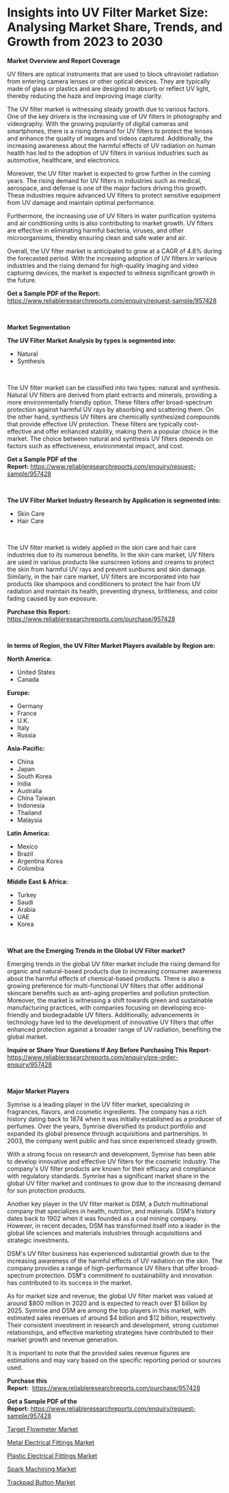<p><h1>Insights into UV Filter Market Size: Analysing Market Share, Trends, and Growth from 2023 to 2030</h1></p><p><strong>Market Overview and Report Coverage</strong></p>
<p><p>UV filters are optical instruments that are used to block ultraviolet radiation from entering camera lenses or other optical devices. They are typically made of glass or plastics and are designed to absorb or reflect UV light, thereby reducing the haze and improving image clarity.</p><p>The UV filter market is witnessing steady growth due to various factors. One of the key drivers is the increasing use of UV filters in photography and videography. With the growing popularity of digital cameras and smartphones, there is a rising demand for UV filters to protect the lenses and enhance the quality of images and videos captured. Additionally, the increasing awareness about the harmful effects of UV radiation on human health has led to the adoption of UV filters in various industries such as automotive, healthcare, and electronics.</p><p>Moreover, the UV filter market is expected to grow further in the coming years. The rising demand for UV filters in industries such as medical, aerospace, and defense is one of the major factors driving this growth. These industries require advanced UV filters to protect sensitive equipment from UV damage and maintain optimal performance.</p><p>Furthermore, the increasing use of UV filters in water purification systems and air conditioning units is also contributing to market growth. UV filters are effective in eliminating harmful bacteria, viruses, and other microorganisms, thereby ensuring clean and safe water and air.</p><p>Overall, the UV filter market is anticipated to grow at a CAGR of 4.8% during the forecasted period. With the increasing adoption of UV filters in various industries and the rising demand for high-quality imaging and video capturing devices, the market is expected to witness significant growth in the future.</p></p>
<p><strong>Get a Sample PDF of the Report:</strong> <a href="https://www.reliableresearchreports.com/enquiry/request-sample/957428">https://www.reliableresearchreports.com/enquiry/request-sample/957428</a></p>
<p>&nbsp;</p>
<p><strong>Market Segmentation</strong></p>
<p><strong>The UV Filter Market Analysis by types is segmented into:</strong></p>
<p><ul><li>Natural</li><li>Synthesis</li></ul></p>
<p>&nbsp;</p>
<p><p>The UV filter market can be classified into two types: natural and synthesis. Natural UV filters are derived from plant extracts and minerals, providing a more environmentally friendly option. These filters offer broad-spectrum protection against harmful UV rays by absorbing and scattering them. On the other hand, synthesis UV filters are chemically synthesized compounds that provide effective UV protection. These filters are typically cost-effective and offer enhanced stability, making them a popular choice in the market. The choice between natural and synthesis UV filters depends on factors such as effectiveness, environmental impact, and cost.</p></p>
<p><strong>Get a Sample PDF of the Report:</strong>&nbsp;<a href="https://www.reliableresearchreports.com/enquiry/request-sample/957428">https://www.reliableresearchreports.com/enquiry/request-sample/957428</a></p>
<p>&nbsp;</p>
<p><strong>The UV Filter Market Industry Research by Application is segmented into:</strong></p>
<p><ul><li>Skin Care</li><li>Hair Care</li></ul></p>
<p>&nbsp;</p>
<p><p>The UV filter market is widely applied in the skin care and hair care industries due to its numerous benefits. In the skin care market, UV filters are used in various products like sunscreen lotions and creams to protect the skin from harmful UV rays and prevent sunburns and skin damage. Similarly, in the hair care market, UV filters are incorporated into hair products like shampoos and conditioners to protect the hair from UV radiation and maintain its health, preventing dryness, brittleness, and color fading caused by sun exposure.</p></p>
<p><strong>Purchase this Report:</strong>&nbsp; <a href="https://www.reliableresearchreports.com/purchase/957428">https://www.reliableresearchreports.com/purchase/957428</a></p>
<p>&nbsp;</p>
<p><strong>In terms of Region, the UV Filter Market Players available by Region are:</strong></p>
<p>
    <p> <strong> North America: </strong>
        <ul>
            <li>United States</li>
            <li>Canada</li>
        </ul>
        </p> 
    <p> <strong> Europe: </strong>
        <ul>
            <li>Germany</li>
            <li>France</li>
            <li>U.K.</li>
            <li>Italy</li>
            <li>Russia</li>
        </ul>
        </p> 
    <p> <strong> Asia-Pacific: </strong>
        <ul>
            <li>China</li>
            <li>Japan</li>
            <li>South Korea</li>
            <li>India</li>
            <li>Australia</li>
            <li>China Taiwan</li>
            <li>Indonesia</li>
            <li>Thailand</li>
            <li>Malaysia</li>
        </ul>
        </p> 
    <p> <strong> Latin America: </strong>
        <ul>
            <li>Mexico</li>
            <li>Brazil</li>
            <li>Argentina Korea</li>
            <li>Colombia</li>
        </ul>
        </p> 
    <p> <strong> Middle East & Africa: </strong>
        <ul>
            <li>Turkey</li>
            <li>Saudi</li>
            <li>Arabia</li>
            <li>UAE</li>
            <li>Korea</li>
        </ul>
    </p>
    </p>
<p>&nbsp;</p>
<p><strong>What are the Emerging Trends in the Global UV Filter market?</strong></p>
<p><p>Emerging trends in the global UV filter market include the rising demand for organic and natural-based products due to increasing consumer awareness about the harmful effects of chemical-based products. There is also a growing preference for multi-functional UV filters that offer additional skincare benefits such as anti-aging properties and pollution protection. Moreover, the market is witnessing a shift towards green and sustainable manufacturing practices, with companies focusing on developing eco-friendly and biodegradable UV filters. Additionally, advancements in technology have led to the development of innovative UV filters that offer enhanced protection against a broader range of UV radiation, benefiting the global market.</p></p>
<p><strong>Inquire or Share Your Questions If Any Before Purchasing This Report</strong>- <a href="https://www.reliableresearchreports.com/enquiry/pre-order-enquiry/957428">https://www.reliableresearchreports.com/enquiry/pre-order-enquiry/957428</a></p>
<p>&nbsp;</p>
<p><strong>Major Market Players</strong></p>
<p><p>Symrise is a leading player in the UV filter market, specializing in fragrances, flavors, and cosmetic ingredients. The company has a rich history dating back to 1874 when it was initially established as a producer of perfumes. Over the years, Symrise diversified its product portfolio and expanded its global presence through acquisitions and partnerships. In 2003, the company went public and has since experienced steady growth.</p><p>With a strong focus on research and development, Symrise has been able to develop innovative and effective UV filters for the cosmetic industry. The company's UV filter products are known for their efficacy and compliance with regulatory standards. Symrise has a significant market share in the global UV filter market and continues to grow due to the increasing demand for sun protection products.</p><p>Another key player in the UV filter market is DSM, a Dutch multinational company that specializes in health, nutrition, and materials. DSM's history dates back to 1902 when it was founded as a coal mining company. However, in recent decades, DSM has transformed itself into a leader in the global life sciences and materials industries through acquisitions and strategic investments.</p><p>DSM's UV filter business has experienced substantial growth due to the increasing awareness of the harmful effects of UV radiation on the skin. The company provides a range of high-performance UV filters that offer broad-spectrum protection. DSM's commitment to sustainability and innovation has contributed to its success in the market.</p><p>As for market size and revenue, the global UV filter market was valued at around $800 million in 2020 and is expected to reach over $1 billion by 2025. Symrise and DSM are among the top players in this market, with estimated sales revenues of around $4 billion and $12 billion, respectively. Their consistent investment in research and development, strong customer relationships, and effective marketing strategies have contributed to their market growth and revenue generation.</p><p>It is important to note that the provided sales revenue figures are estimations and may vary based on the specific reporting period or sources used.</p></p>
<p><strong>Purchase this Report:</strong>&nbsp;&nbsp;<a href="https://www.reliableresearchreports.com/purchase/957428">https://www.reliableresearchreports.com/purchase/957428</a></p>
<p></p>
<p><strong>Get a Sample PDF of the Report:</strong>&nbsp;<a href="https://www.reliableresearchreports.com/enquiry/request-sample/957428">https://www.reliableresearchreports.com/enquiry/request-sample/957428</a></p>
<p><p><a href="https://medium.com/@madelynhowe/target-flowmeter-market-insights-into-market-cagr-market-trends-and-growth-strategies-3d95b9cd569c">Target Flowmeter Market</a></p><p><a href="https://medium.com/@ulicesdoyle2023/metal-electrical-fittings-market-the-key-to-successful-business-strategy-forecast-till-2030-6350593eda60">Metal Electrical Fittings Market</a></p><p><a href="https://medium.com/@hollymayert/plastic-electrical-fittings-market-insight-market-trends-growth-forecasted-from-2023-to-2030-de9900c494f3">Plastic Electrical Fittings Market</a></p><p><a href="https://medium.com/@devyncasper/spark-machining-market-size-cagr-trends-2024-2030-37da67f02600">Spark Machining Market</a></p><p><a href="https://medium.com/@madelynhowe/trackpad-button-market-size-cagr-trends-2024-2030-c7e38f800338">Trackpad Button Market</a></p></p>